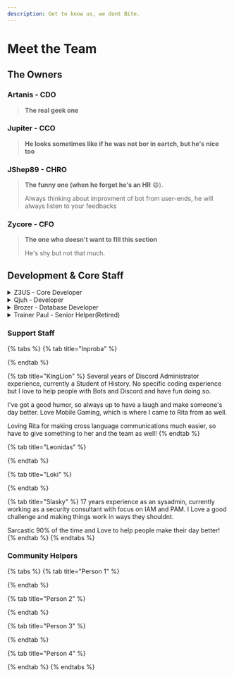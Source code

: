 ```yaml
---
description: Get to know us, we dont Bite.
---
```


# Meet the Team

## The Owners

### Artanis - CDO

> **The real geek one**

### Jupiter - CCO

> **He looks sometimes like if he was not bor in eartch, but he's nice too**

### JShep89 - CHRO

> **The funny one (when he forget he's an HR** :smile:).
>
> Always thinking about improvment of bot from user-ends, he will always listen to your feedbacks

### Zycore - CFO

> **The one who doesn't want to fill this section**
>
> He's shy but not that much.

## Development & Core Staff

<details>

<summary>Z3US - Core Developer</summary>

My skills centre in IT and Telephony.&#x20;

I have a focus on newer style technologies such as VoIP and Cloud Distributed SIP environments, however I also have a strong grounding in older Siemens Telephony systems (HighPath 3k, Realities).&#x20;

My hobby happens to be coding, I focus on Powershell and NodeJS. Hence my possition here at RITABot. While I am still a beginner, I never stop learning new things.&#x20;

I am proficient in Windows, MacOS and Linux, and have started learning Unix in the form of BSD. The main focus behind this is so that any task I take on, I am not limited by my knowledge of the Operating system involved.&#x20;

I never shy away from a challenge and always find a way to improve.

</details>

<details>

<summary>Qjuh - Developer</summary>

I‘m Qjuh, I’m a teacher for maths and computer science and in my free time I’m a hobby programmer and mobile gamer What lead me to become a RITA user at first (for our multilingual mobile gaming discord) and then gradually getting more and more involved in its development. Well, here I am now and trying not to break too much while adding stuff here and there…

</details>

<details>

<summary>Brozer - Database Developer</summary>

At work, i'm a DBA on the development side who help dev teams (over 600 people) to modelize their data into RDBMS like PostgreSQL and Oracle. I also help them to build secured databases, evolutive with perf guarantees. As a support member, I also give them lessons on fundamentals like how to code properly in SQL ANSI, how to choose a database to fit their needs (relational Vs NoSQL) and how to improve their physical model in adequation with the datas they want to store in, even for huge storage / huge sollicitations.

Well, my skills are SQL ANSI, PostgreSQL, Oracle Database, SQLite, Flyway (for CI/CD ), bash, .... (REDIS comming soon). And i'm confortable on Windows and Linux OS. I just have to improve my english :smile:

My hobbies are mainly development, that's why i joined RITA Team for learning and helping on Node.js and Sequelize with my "DB skills" first. I also code for my home automation (bash, Lua, JSON, XML, SQLite, ...)



</details>

<details>

<summary>Trainer Paul - Senior Helper(Retired)</summary>

I have a long history of Dos, Windows, Database building, and Server building experience, but nothing compared to the combined knowledge of the Rita team. Why Trainer? I used to actually train employees, and a Electrical instructor of years past. I support the Rita team, users, and helping is one of my qualities. Thanks Rita team for closing the gap on communication for all members on Discord.

</details>

### Support Staff

{% tabs %}
{% tab title="Inproba" %}

{% endtab %}

{% tab title="KingLion" %}
Several years of Discord Administrator experience, currently a Student of History. No specific coding experience but I love to help people with Bots and Discord and have fun doing so.&#x20;

I've got a good humor, so always up to have a laugh and make someone's day better. Love Mobile Gaming, which is where I came to Rita from as well.&#x20;

Loving Rita for making cross language communications much easier, so have to give something to her and the team as well!
{% endtab %}

{% tab title="Leonidas" %}

{% endtab %}

{% tab title="Loki" %}

{% endtab %}

{% tab title="Slasky" %}
17 years experience as an sysadmin, currently working as a security consultant with focus on IAM and PAM. I Love a good challenge and making things work in ways they shouldnt.&#x20;

Sarcastic 90% of the time and Love to help people make their day better!
{% endtab %}
{% endtabs %}

### Community Helpers

{% tabs %}
{% tab title="Person 1" %}

{% endtab %}

{% tab title="Person 2" %}

{% endtab %}

{% tab title="Person 3" %}

{% endtab %}

{% tab title="Person 4" %}

{% endtab %}
{% endtabs %}

